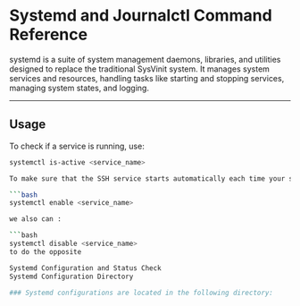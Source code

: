 # Systemd and Journalctl Command Reference

systemd is a suite of system management daemons, libraries, and utilities designed to replace the traditional SysVinit system. It manages system services and resources, handling tasks like starting and stopping services, managing system states, and logging.

---

## Usage

To check if a service is running, use:

```bash
systemctl is-active <service_name>

To make sure that the SSH service starts automatically each time your system boots:

```bash
systemctl enable <service_name>

we also can :

```bash
systemctl disable <service_name>
to do the opposite

Systemd Configuration and Status Check
Systemd Configuration Directory

### Systemd configurations are located in the following directory:
